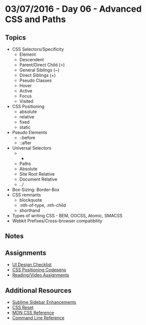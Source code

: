 # 03/07/2016 - Day 06 - Advanced CSS and Paths

## Topics
- CSS Selectors/Specificity
    + Element
    + Descendent
    + Parent/Direct Child (>)
    + General Siblings (~)
    + Direct Siblings (+)
    + Pseudo Classes
    + Hover
    + Active
    + Focus
    + Visited
- CSS Positioning
    + absolute
    + relative
    + fixed
    + static
- Pseudo Elements
    + ::before
    + ::after
- Universal Selectors
    + *
    + Paths
    + Absolute
    + Site Root Relative
    + Document Relative
    + ../
- Box-Sizing: Border-Box
- CSS remnants
    + blockquote
    + :nth-of-type, :nth-child
    + shorthand
- Types of writing CSS - BEM, OOCSS, Atomic, SMACSS
- Webkit Prefixes/Cross-browser compatibility

## Notes

## Assignments
- [UI Design Checklist](https://online.theironyard.com/library/paths/143/units/496/assignments/764)
- [CSS Positioning Codepens](https://online.theironyard.com/library/paths/143/units/499/assignments/780)
- [Reading/Video Assignments](https://online.theironyard.com/admin/assignments/782)

## Additional Resources
- [Sublime Sidebar Enhancements](https://packagecontrol.io/packages/SideBarEnhancements)
- [CSS Reset](http://meyerweb.com/eric/tools/css/reset/)
- [MDN CSS Reference](https://developer.mozilla.org/en-US/docs/Web/CSS/Reference)
- [Command Line Reference](http://www.cheat-sheets.org/saved-copy/fwunixref.pdf)

